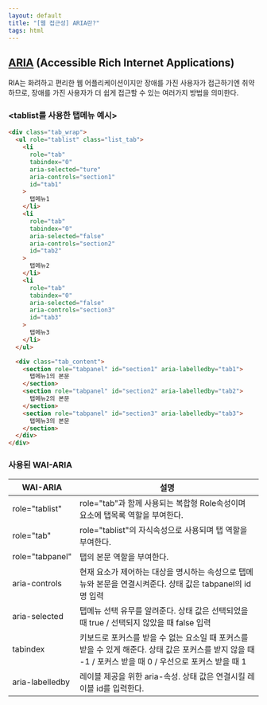 ```yaml
---
layout: default
title: "[웹 접근성] ARIA란?"
tags: html
---
```


## <a href="https://developer.mozilla.org/ko/docs/Web/Accessibility/ARIA/ARIA_Techniques">ARIA</a> (Accessible Rich Internet Applications)

RIA는 화려하고 편리한 웹 어플리케이션이지만 장애를 가진 사용자가 접근하기엔 취약하므로,
장애를 가진 사용자가 더 쉽게 접근할 수 있는 여러가지 방법을 의미한다.

### <tablist를 사용한 탭메뉴 예시>

```html
<div class="tab_wrap">
  <ul role="tablist" class="list_tab">
    <li
      role="tab"
      tabindex="0"
      aria-selected="ture"
      aria-controls="section1"
      id="tab1"
    >
      탭메뉴1
    </li>
    <li
      role="tab"
      tabindex="0"
      aria-selected="false"
      aria-controls="section2"
      id="tab2"
    >
      탭메뉴2
    </li>
    <li
      role="tab"
      tabindex="0"
      aria-selected="false"
      aria-controls="section3"
      id="tab3"
    >
      탭메뉴3
    </li>
  </ul>

  <div class="tab_content">
    <section role="tabpanel" id="section1" aria-labelledby="tab1">
      탭메뉴1의 본문
    </section>
    <section role="tabpanel" id="section2" aria-labelledby="tab2">
      탭메뉴2의 본문
    </section>
    <section role="tabpanel" id="section3" aria-labelledby="tab3">
      탭메뉴3의 본문
    </section>
  </div>
</div>
```

### 사용된 WAI-ARIA

| WAI-ARIA        | 설명                                                                                                                                                     |
| --------------- | -------------------------------------------------------------------------------------------------------------------------------------------------------- |
| role="tablist"  | role="tab"과 함께 사용되는 복합형 Role속성이며 요소에 탭목록 역할을 부여한다.                                                                            |
| role="tab"      | role="tablist"의 자식속성으로 사용되며 탭 역할을 부여한다.                                                                                               |
| role="tabpanel" | 탭의 본문 역할을 부여한다.                                                                                                                               |
| aria-controls   | 현재 요소가 제어하는 대상을 명시하는 속성으로 탭메뉴와 본문을 연결시켜준다. 상태 값은 tabpanel의 id명 입력                                               |
| aria-selected   | 탭메뉴 선택 유무를 알려준다. 상태 값은 선택되었을 때 true / 선택되지 않았을 때 false 입력                                                                |
| tabindex        | 키보드로 포커스를 받을 수 없는 요소일 때 포커스를 받을 수 있게 해준다. 상태 값은 포커스를 받지 않을 때 -1 / 포커스 받을 때 0 / 우선으로 포커스 받을 때 1 |
| aria-labelledby | 레이블 제공을 위한 aria-속성. 상태 값은 연결시킬 레이블 id를 입력한다.                                                                                   |
